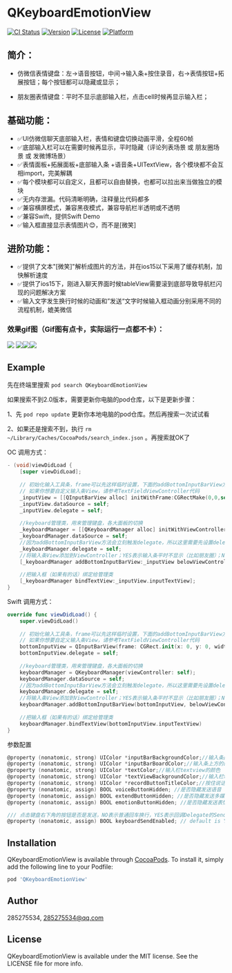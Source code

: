 # QKeyboardEmotionView

[![CI Status](https://img.shields.io/travis/285275534/QKeyboardEmotionView.svg?style=flat)](https://travis-ci.org/285275534/QKeyboardEmotionView)
[![Version](https://img.shields.io/cocoapods/v/QKeyboardEmotionView.svg?style=flat)](https://cocoapods.org/pods/QKeyboardEmotionView)
[![License](https://img.shields.io/cocoapods/l/QKeyboardEmotionView.svg?style=flat)](https://cocoapods.org/pods/QKeyboardEmotionView)
[![Platform](https://img.shields.io/cocoapods/p/QKeyboardEmotionView.svg?style=flat)](https://cocoapods.org/pods/QKeyboardEmotionView)

## 简介：

- 仿微信表情键盘：左->语音按钮，中间->输入条+按住录音，右->表情按钮+拓展按钮；每个按钮都可以隐藏或显示；

- 朋友圈表情键盘：平时不显示底部输入栏，点击cell时候再显示输入栏；

## 基础功能：
- ✅UI仿微信聊天底部输入栏，表情和键盘切换动画平滑，全程60帧
- ✅底部输入栏可以在需要时候再显示，平时隐藏（评论列表场景 或 朋友圈场景 或 发微博场景）
- ✅表情面板+拓展面板+底部输入条 +语音条+UITextView，各个模块都不会互相import，完美解耦
- ✅每个模块都可以自定义，且都可以自由替换，也都可以拉出来当做独立的模块
- ✅无内存泄漏。代码清晰明确，注释量比代码都多
- ✅兼容横屏模式，兼容黑夜模式，兼容导航栏半透明或不透明
- ✅兼容Swift，提供Swift Demo
- ✅输入框直接显示表情图片😊，而不是[微笑]

## 进阶功能：
- ✅提供了文本"[微笑]"解析成图片的方法，并在ios15以下采用了缓存机制，加快解析速度
- ✅提供了ios15下，刚进入聊天界面时候tableView需要滚到底部导致导航栏闪现的问题解决方案
- ✅输入文字发生换行时候的动画和”发送“文字时候输入框动画分别采用不同的流程机制，媲美微信


### 效果gif图（Gif图有点卡，实际运行一点都不卡）：
![](https://github.com/QDong415/QKeyboardEmotionView/blob/master/Example/QKeyboardEmotionView/Documentation/keyboard1.png?raw=true)
![](https://raw.githubusercontent.com/QDong415/QKeyboardEmotionView/master/Example/QKeyboardEmotionView/Documentation/keyboard2.jpg?raw=true)![](https://github.com/QDong415/QKeyboardEmotionView/blob/master/Example/QKeyboardEmotionView/Documentation/keyboard2.gif?raw=true)![](https://github.com/QDong415/QKeyboardEmotionView/blob/master/Example/QKeyboardEmotionView/Documentation/keyboard3.gif?raw=true)

## Example

先在终端里搜索 `pod search QKeyboardEmotionView` 

如果搜索不到2.0版本，需要更新你电脑的pod仓库，以下是更新步骤：

1、先 `pod repo update`  更新你本地电脑的pod仓库。然后再搜索一次试试看

2、如果还是搜索不到，执行 `rm ~/Library/Caches/CocoaPods/search_index.json` 。再搜索就OK了

OC 调用方式：
```Objective-C
- (void)viewDidLoad {
    [super viewDidLoad];
    
    // 初始化输入工具条，frame可以先这样临时设置，下面的addBottomInputBarView方法会重置输入条frame
    // 如果你想要自定义输入条View，请参考TextFieldViewController代码
    _inputView = [[QInputBarView alloc] initWithFrame:CGRectMake(0,0,self.view.frame.size.width,UIInputBarViewMinHeight)];
    _inputView.dataSource = self;
    _inputView.delegate = self;
    
    //keyboard管理类，用来管理键盘，各大面板的切换
    _keyboardManager = [[QKeyboardManager alloc] initWithViewController:self];
    _keyboardManager.dataSource = self;
    //因为addBottomInputBarView方法会立刻触发delegate，所以这里需要先设置delegate
    _keyboardManager.delegate = self;
    //将输入条View添加到ViewController；YES表示输入条平时不显示（比如朋友圈）；NO表示平时也显示（比如聊天）
    [_keyboardManager addBottomInputBarView:_inputView belowViewController:NO];
    
    //把输入框（如果有的话）绑定给管理类
    [_keyboardManager bindTextView:_inputView.inputTextView];
}
```

Swift 调用方式：
```Swift
override func viewDidLoad() {
    super.viewDidLoad()
    
    // 初始化输入工具条，frame可以先这样临时设置，下面的addBottomInputBarView方法会重置输入条frame
    // 如果你想要自定义输入条View，请参考TextFieldViewController代码
    bottomInputView = QInputBarView(frame: CGRect.init(x: 0, y: 0, width: view.frame.size.width, height: CGFloat(UIInputBarViewMinHeight)))
    bottomInputView.delegate = self;
    
    //keyboard管理类，用来管理键盘，各大面板的切换
    keyboardManager = QKeyboardManager(viewController: self);
    keyboardManager.dataSource = self;
    //因为addBottomInputBarView方法会立刻触发delegate，所以这里需要先设置delegate，再addBottomInputBarView
    keyboardManager.delegate = self;
    //将输入条View添加到ViewController；YES表示输入条平时不显示（比如朋友圈）；NO表示平时也显示（比如聊天）
    keyboardManager.addBottomInputBarView(bottomInputView, belowViewController: belowViewController())
    
    //把输入框（如果有的话）绑定给管理类
    keyboardManager.bindTextView(bottomInputView.inputTextView)
}
```

参数配置
```Objective-C
@property (nonatomic, strong) UIColor *inputBarBackgroundColor;//输入条颜色，默认仿微信的灰色
@property (nonatomic, strong) UIColor *inputBarBoardColor;//输入条上方的的那一条细横线的颜色
@property (nonatomic, strong) UIColor *textColor;//输入栏textview的颜色
@property (nonatomic, strong) UIColor *textViewBackgroundColor;//输入栏textview的背景颜色，默认白色
@property (nonatomic, strong) UIColor *recordButtonTitleColor;//按住说话按钮的字体颜色
@property (nonatomic, assign) BOOL voiceButtonHidden; //是否隐藏发送语音 default is NO
@property (nonatomic, assign) BOOL extendButtonHidden; //是否隐藏发送多媒体 default is NO
@property (nonatomic, assign) BOOL emotionButtonHidden; //是否隐藏发送表情 default is NO

/// 点击键盘右下角的按钮是否是发送，NO表示普通回车换行，YES表示回调Delegate的Send方法
@property (nonatomic, assign) BOOL keyboardSendEnabled; // default is YES
```

## Installation

QKeyboardEmotionView is available through [CocoaPods](https://cocoapods.org). To install
it, simply add the following line to your Podfile:

```ruby
pod 'QKeyboardEmotionView'
```

## Author

285275534, 285275534@qq.com

## License

QKeyboardEmotionView is available under the MIT license. See the LICENSE file for more info.
